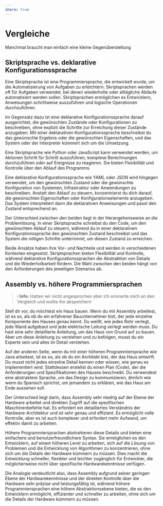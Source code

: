 ```yaml
---
share: true  
--- 
```

# Vergleiche 

Manchmal braucht man einfach eine kleine Gegenüberstellung

## Skriptsprache vs. deklarative Konfigurationssprache

Eine Skriptsprache ist eine Programmiersprache, die entwickelt wurde, um die Automatisierung von Aufgaben zu erleichtern. Skriptsprachen werden oft für Aufgaben verwendet, bei denen wiederholte oder alltägliche Abläufe automatisiert werden sollen. Skriptsprachen ermöglichen es Entwicklern, Anweisungen schrittweise auszuführen und logische Operationen durchzuführen.

Im Gegensatz dazu ist eine deklarative Konfigurationssprache darauf ausgerichtet, die gewünschten Zustände oder Konfigurationen zu beschreiben, ohne explizit die Schritte zur Erreichung dieser Zustände anzugeben. Mit einer deklarativen Konfigurationssprache beschreibst du das gewünschte Ergebnis oder die gewünschten Eigenschaften, und das System oder der Interpreter kümmert sich um die Umsetzung.

Eine Skriptsprache wie Python oder JavaScript kann verwendet werden, um Aktionen Schritt für Schritt auszuführen, komplexe Berechnungen durchzuführen oder auf Ereignisse zu reagieren. Sie bieten Flexibilität und Kontrolle über den Ablauf des Programms.

Eine deklarative Konfigurationssprache wie YAML oder JSON wird hingegen verwendet, um den gewünschten Zustand oder die gewünschte Konfiguration von Systemen, Infrastruktur oder Anwendungen zu beschreiben. Anstatt den Ablauf zu steuern, konzentrierst du dich darauf, die gewünschten Eigenschaften oder Konfigurationselemente anzugeben. Das System interpretiert dann die deklarativen Anweisungen und passt den Zustand entsprechend an.

Der Unterschied zwischen den beiden liegt in der Herangehensweise an die Problemlösung. In einer Skriptsprache schreibst du den Code, um den gewünschten Ablauf zu steuern, während du in einer deklarativen Konfigurationssprache den gewünschten Zustand beschreibst und das System die nötigen Schritte unternimmt, um diesen Zustand zu erreichen.

Beide Ansätze haben ihre Vor- und Nachteile und werden in verschiedenen Kontexten eingesetzt. Skriptsprachen bieten Flexibilität und Kontrolle, während deklarative Konfigurationssprachen die Abstraktion von Details und die Wiederholbarkeit fördern. Die Wahl zwischen den beiden hängt von den Anforderungen des jeweiligen Szenarios ab.

## Assembly vs. höhere Programmiersprachen
> ℹ **Info:** 
> Hatten wir nicht angesprochen aber ich erinnerte mich an den Vergleich und wollte ihn abspeichern

Stell dir vor, du möchtest ein Haus bauen. Wenn du mit Assembly arbeitest, ist es so, als ob du ein erfahrener Bauunternehmer bist, der jede einzelne Komponente des Hauses genau kennt. Du weißt, wie jedes Rohr verlegt, jede Wand aufgebaut und jede elektrische Leitung verlegt werden muss. Du hast eine sehr detaillierte Anleitung, um das Haus von Grund auf zu bauen. Aber um diese Anleitung zu verstehen und zu befolgen, musst du ein Experte sein und alles im Detail verstehen.

Auf der anderen Seite, wenn du mit einer höheren Programmiersprache wie Java arbeitest, ist es so, als ob du ein Architekt bist, der das Haus entwirft. Du musst nicht jedes einzelne Detail kennen oder wissen, wie genau es implementiert wird. Stattdessen erstellst du einen Plan (Code), der die Anforderungen und Spezifikationen des Hauses beschreibt. Du verwendest eine abstraktere Sprache, um das Design zu kommunizieren, ähnlich wie wenn du Spanisch sprichst, um jemandem zu erklären, wie das Haus am Ende aussehen soll.

Der Unterschied liegt darin, dass Assembly sehr niedrig auf der Ebene der Hardware arbeitet und direkten Zugriff auf die spezifischen Maschinenbefehle hat. Es erfordert ein detailliertes Verständnis der Hardware-Architektur und ist sehr genau und effizient. Es ermöglicht volle Kontrolle, aber es ist auch komplexer und erfordert mehr Aufwand, um effektiv damit zu arbeiten.

Höhere Programmiersprachen abstrahieren diese Details und bieten eine einfachere und benutzerfreundlichere Syntax. Sie ermöglichen es den Entwicklern, auf einem höheren Level zu arbeiten, sich auf die Lösung von Problemen und die Entwicklung von Algorithmen zu konzentrieren, ohne sich um die Details der Hardware kümmern zu müssen. Dies macht die Entwicklung schneller, flexibler und leichter zugänglich für Entwickler, die möglicherweise nicht über spezifische Hardwarekenntnisse verfügen.

Die Analogie verdeutlicht also, dass Assembly aufgrund seiner geringen Ebene der Hardwarekenntnisse und der direkten Kontrolle über die Hardware sehr präzise und leistungsfähig ist, während höhere Programmiersprachen eine höhere Abstraktionsebene bieten, die es den Entwicklern ermöglicht, effizienter und schneller zu arbeiten, ohne sich um die Details der Hardware kümmern zu müssen.